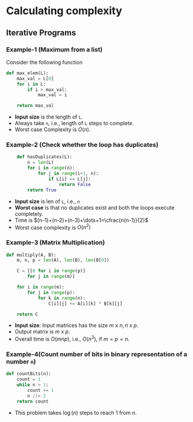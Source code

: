 # Calculating complexity

## Iterative Programs

### Example-1 (Maximum from a list)

Consider the following function

```python linenums="1" title="max_list.py"
def max_elem(L):
    max_val = L[0]
    for i in L:
        if i > max_val:
            max_val = i

    return max_val
```

- **Input size** is the length of `L`.
- Always take `n`, i.e., length of `L` steps to complete.
- Worst case Complexity is $O(n)$.

### Example-2 (Check whether the loop has duplicates)

```python linenums="1" title="duplicates_in_list.py"
    def hasDuplicates(L):
        n = len(L)
        for i in range(n):
            for j in range(i+1, n):
                if L[i] == L[j]:
                    return False
        return True
```

- **Input size** is len of `L`, i.e., `n`
- **Worst case** is that no duplicates exist and both the loops execute completely.
- Time is $(n-1)+(n-2)+(n-3)+\dots+1=\cfrac{n(n-1)}{2}$
- Worst case complexity is $O(n^2)$

### Example-3 (Matrix Multiplication)

```python linenums="1" title="matrix_multiplication.py"
def multiply(A, B):
    m, n, p = len(A), len(B), len(B[0])

    C = [[0 for i in range(p)]
        for j in range(m)]

    for i in range(m):
        for j in range(p):
            for k in range(n):
                C[i][j] += A[i][k] * B[k][j]

    return C
```

- **Input size**: Input matrices has the size $m \text{ x } n,n\text{ x }p$.
- Output matrix is $m\text{ x }p$.
- Overall time is $O(mnp)$, i.e., $O(n^3)$, if $m = p = n$.

### Example-4(Count number of bits in binary representation of a number `n`)

```python linenums="1" title="no_of_bits.py"
def countBits(n):
    count = 1
    while n > 1:
        count += 1
        n //= 2
    return count
```

- This problem takes $\log(n)$ steps to reach $1$ from $n$.
